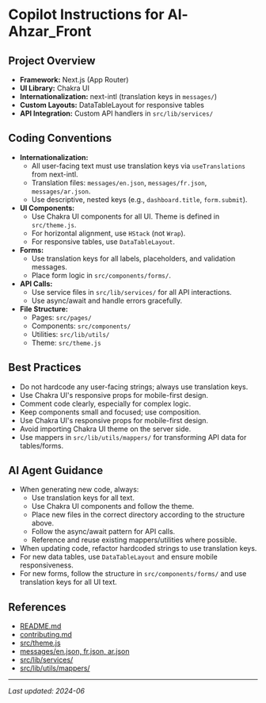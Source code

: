 # Copilot Instructions for Al-Ahzar_Front

## Project Overview
- **Framework:** Next.js (App Router)
- **UI Library:** Chakra UI
- **Internationalization:** next-intl (translation keys in `messages/`)
- **Custom Layouts:** DataTableLayout for responsive tables
- **API Integration:** Custom API handlers in `src/lib/services/`

## Coding Conventions
- **Internationalization:**
  - All user-facing text must use translation keys via `useTranslations` from next-intl.
  - Translation files: `messages/en.json`, `messages/fr.json`, `messages/ar.json`.
  - Use descriptive, nested keys (e.g., `dashboard.title`, `form.submit`).
- **UI Components:**
  - Use Chakra UI components for all UI. Theme is defined in `src/theme.js`.
  - For horizontal alignment, use `HStack` (not `Wrap`).
  - For responsive tables, use `DataTableLayout`.
- **Forms:**
  - Use translation keys for all labels, placeholders, and validation messages.
  - Place form logic in `src/components/forms/`.
- **API Calls:**
  - Use service files in `src/lib/services/` for all API interactions.
  - Use async/await and handle errors gracefully.
- **File Structure:**
  - Pages: `src/pages/`
  - Components: `src/components/`
  - Utilities: `src/lib/utils/`
  - Theme: `src/theme.js`

## Best Practices
- Do not hardcode any user-facing strings; always use translation keys.
- Use Chakra UI's responsive props for mobile-first design.
- Comment code clearly, especially for complex logic.
- Keep components small and focused; use composition.
- Use Chakra UI's responsive props for mobile-first design.
- Avoid importing Chakra UI theme on the server side.
- Use mappers in `src/lib/utils/mappers/` for transforming API data for tables/forms.

## AI Agent Guidance
- When generating new code, always:
  - Use translation keys for all text.
  - Use Chakra UI components and follow the theme.
  - Place new files in the correct directory according to the structure above.
  - Follow the async/await pattern for API calls.
  - Reference and reuse existing mappers/utilities where possible.
- When updating code, refactor hardcoded strings to use translation keys.
- For new data tables, use `DataTableLayout` and ensure mobile responsiveness.
- For new forms, follow the structure in `src/components/forms/` and use translation keys for all UI text.

## References
- [README.md](../README.md)
- [contributing.md](../contributing.md)
- [src/theme.js](../src/theme.js)
- [messages/en.json, fr.json, ar.json](../messages/)
- [src/lib/services/](../src/lib/services/)
- [src/lib/utils/mappers/](../src/lib/utils/mappers/)

---

*Last updated: 2024-06*
